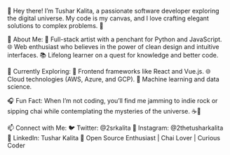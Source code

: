 👋 Hey there! I’m Tushar Kalita, a passionate software developer exploring the digital universe. My code is my canvas, and I love crafting elegant solutions to complex problems. 🚀

🌟 About Me:
🎨 Full-stack artist with a penchant for Python and JavaScript.
🌐 Web enthusiast who believes in the power of clean design and intuitive interfaces.
📚 Lifelong learner on a quest for knowledge and better code.

🔭 Currently Exploring:
🌱 Frontend frameworks like React and Vue.js.
🌐 Cloud technologies (AWS, Azure, and GCP).
🤖 Machine learning and data science.

🎧 Fun Fact:
When I’m not coding, you’ll find me jamming to indie rock or sipping chai while contemplating the mysteries of the universe. ☕🎸

📫 Connect with Me:
🐦 Twitter: @2srkalita
📸 Instagram: @2thetusharkalita
💼 LinkedIn: Tushar Kalita
🌟 Open Source Enthusiast | Chai Lover | Curious Coder
